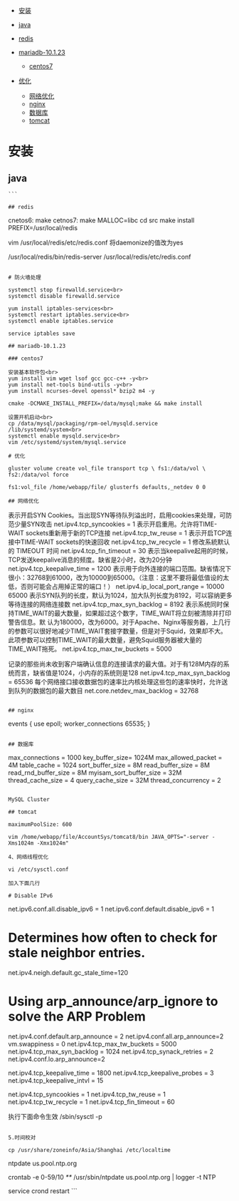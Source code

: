 <!-- TOC depthFrom:1 depthTo:6 withLinks:1 updateOnSave:1 orderedList:0 -->

 - [安装](#安装)

  - [java](#java)
  - [redis](#redis)
  - [mariadb-10.1.23](#mariadb-10123)

    - [centos7](#centos7)

- [优化](#优化)

  - [网络优化](#网络优化)
  - [nginx](#nginx)
  - [数据库](#数据库)
  - [tomcat](#tomcat)

<!-- /TOC -->

 # 安装

## java

````
```

## redis
````

cnetos6: make cetnos7: make MALLOC=libc cd src make install PREFIX=/usr/local/redis

vim /usr/local/redis/etc/redis.conf 将daemonize的值改为yes

/usr/local/redis/bin/redis-server /usr/local/redis/etc/redis.conf

```

# 防火墙处理

systemctl stop firewalld.service<br>
systemctl disable firewalld.service

yum install iptables-services<br>
systemctl restart iptables.service<br>
systemctl enable iptables.service

service iptables save

## mariadb-10.1.23

### centos7

安装基本软件包<br>
yum install vim wget lsof gcc gcc-c++ -y<br>
yum install net-tools bind-utils -y<br>
yum install ncurses-devel openssl* bzip2 m4 -y

cmake -DCMAKE_INSTALL_PREFIX=/data/mysql;make && make install

设置开机启动<br>
cp /data/mysql/packaging/rpm-oel/mysqld.service /lib/systemd/system<br>
systemctl enable mysqld.service<br>
vim /etc/systemd/system/mysql.service

# 优化

gluster volume create vol_file transport tcp \ fs1:/data/vol \ fs2:/data/vol force

fs1:vol_file /home/webapp/file/ glusterfs defaults,_netdev 0 0

## 网络优化
```

表示开启SYN Cookies。当出现SYN等待队列溢出时，启用cookies来处理，可防范少量SYN攻击 net.ipv4.tcp_syncookies = 1 表示开启重用。允许将TIME-WAIT sockets重新用于新的TCP连接 net.ipv4.tcp_tw_reuse = 1 表示开启TCP连接中TIME-WAIT sockets的快速回收 net.ipv4.tcp_tw_recycle = 1 修改系統默认的 TIMEOUT 时间 net.ipv4.tcp_fin_timeout = 30 表示当keepalive起用的时候，TCP发送keepalive消息的频度。缺省是2小时，改为20分钟 net.ipv4.tcp_keepalive_time = 1200 表示用于向外连接的端口范围。缺省情况下很小：32768到61000，改为10000到65000。（注意：这里不要将最低值设的太低，否则可能会占用掉正常的端口！） net.ipv4.ip_local_port_range = 10000 65000 表示SYN队列的长度，默认为1024，加大队列长度为8192，可以容纳更多等待连接的网络连接数 net.ipv4.tcp_max_syn_backlog = 8192 表示系统同时保持TIME_WAIT的最大数量，如果超过这个数字，TIME_WAIT将立刻被清除并打印警告信息。默 认为180000，改为6000。对于Apache、Nginx等服务器，上几行的参数可以很好地减少TIME_WAIT套接字数量，但是对于Squid，效果却不大。此项参数可以控制TIME_WAIT的最大数量，避免Squid服务器被大量的TIME_WAIT拖死。 net.ipv4.tcp_max_tw_buckets = 5000

记录的那些尚未收到客户端确认信息的连接请求的最大值。对于有128M内存的系统而言，缺省值是1024，小内存的系统则是128 net.ipv4.tcp_max_syn_backlog = 65536 每个网络接口接收数据包的速率比内核处理这些包的速率快时，允许送到队列的数据包的最大数目 net.core.netdev_max_backlog = 32768

```

## nginx
```

events { use epoll; worker_connections 65535; }

```

## 数据库
```

max_connections = 1000 key_buffer_size= 1024M max_allowed_packet = 4M table_cache = 1024 sort_buffer_size = 8M read_buffer_size = 8M read_rnd_buffer_size = 8M myisam_sort_buffer_size = 32M thread_cache_size = 4 query_cache_size = 32M thread_concurrency = 2

```

MySQL Cluster

## tomcat

maximumPoolSize: 600

vim /home/webapp/file/AccountSys/tomcat8/bin JAVA_OPTS="-server -Xms1024m -Xmx1024m"

4、网络线程优化

vi /etc/sysctl.conf

加入下面几行

# Disable IPv6
```

net.ipv6.conf.all.disable_ipv6 = 1 net.ipv6.conf.default.disable_ipv6 = 1

# Determines how often to check for stale neighbor entries.

net.ipv4.neigh.default.gc_stale_time=120

# Using arp_announce/arp_ignore to solve the ARP Problem

net.ipv4.conf.default.arp_announce = 2 net.ipv4.conf.all.arp_announce=2 vm.swappiness = 0 net.ipv4.tcp_max_tw_buckets = 5000 net.ipv4.tcp_max_syn_backlog = 1024 net.ipv4.tcp_synack_retries = 2 net.ipv4.conf.lo.arp_announce=2

net.ipv4.tcp_keepalive_time = 1800 net.ipv4.tcp_keepalive_probes = 3 net.ipv4.tcp_keepalive_intvl = 15

net.ipv4.tcp_syncookies = 1 net.ipv4.tcp_tw_reuse = 1 net.ipv4.tcp_tw_recycle = 1 net.ipv4.tcp_fin_timeout = 60

执行下面命令生效 /sbin/sysctl -p

```

5.时间校对

cp /usr/share/zoneinfo/Asia/Shanghai /etc/localtime
```

ntpdate us.pool.ntp.org

crontab -e 0-59/10 _**_ /usr/sbin/ntpdate us.pool.ntp.org | logger -t NTP

service crond restart ```
